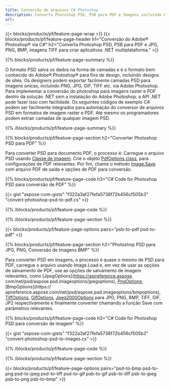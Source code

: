 ```yaml
---
title: Conversão de arquivos C# Photoshop
description: Converta Photoshop PSD, PSB para PDF e Imagens incluindo BMP, JPG, PNG, TIFF com poucas linhas de código C# via biblioteca .NET.
url: 
---
```


{{< blocks/products/pf/feature-page-wrap >}}
{{< blocks/products/pf/feature-page-header h1="Conversão do Adobe® Photoshop® via C#" h2="Converta Photoshop PSD, PSB para PDF e JPG, PNG, BMP, imagens TIFF para criar aplicativos .NET multiplataforma." >}}

{{% blocks/products/pf/feature-page-summary %}}

O formato PSD salva os dados na forma de camadas e é o formato bem conhecido do Adobe® Photoshop® para fins de design, incluindo designs de sites. Os designers podem exportar facilmente camadas PSD para imagens únicas, incluindo PNG, JPG, GIF, TIFF etc. via Adobe Photoshop. Para implementar a conversão do photoshop para imagens raster e PDF dentro da solução .NET sem a instalação do Adobe Photoshop, a API .NET pode fazer isso com facilidade. Os seguintes códigos de exemplo C# podem ser facilmente integrados para automação do conversor de arquivos PSD em formatos de imagem raster e PDF. Até mesmo os programadores podem extrair camadas de qualquer imagem PSD.


{{% /blocks/products/pf/feature-page-summary  %}}

{{% blocks/products/pf/feature-page-section  h2="Converter Photoshop PSD para PDF" %}}

Para converter PSD para documento PDF, o processo é: Carregue o arquivo PSD usando [Classe de imagem](https://apireference.aspose.com/net/psd/aspose.psd/image). Crie o objeto [PdfOptions class](https://apireference.aspose.com/net/psd/aspose.psd.imageoptions/pdfoptions), para configurações de PDF relevantes. Por fim, chame o método [Image.Save](https://apireference.aspose.com/net/psd/aspose.psd.image/save/methods/3) com arquivo PDF de saída e opções de PDF para conversão.

{{% blocks/products/pf/feature-page-code h3="C# Code for Photoshop PSD para conversão de PDF" %}}

{{< gist "aspose-com-gists" "f322a3af27fefa5738f72b456cf505b3" "convert-photoshop-psd-to-pdf.cs" >}}

{{% /blocks/products/pf/feature-page-code  %}}

{{% /blocks/products/pf/feature-page-section %}}

{{< blocks/products/pf/feature-page-options pairs="psb-to-pdf psd-to-pdf" >}}

{{% blocks/products/pf/feature-page-section  h2="Photoshop PSD para JPG, PNG, Conversão de Imagens BMP" %}}

Para converter PSD em imagens, o processo é quase o mesmo de PSD para PDF, carregue o arquivo usando Image.Load e, em vez de usar as opções de salvamento de PDF, use as opções de salvamento de imagem relevantes, como [JpegOptions](https://apireference.aspose. com/net/psd/aspose.psd.imageoptions/jpegoptions), [PngOptions](https://apireference.aspose.com/net/psd/aspose.psd.imageoptions/pngoptions), [BmpOptions](https:// apireference.aspose.com/net/psd/aspose.psd.imageoptions/bmpoptions), [TiffOptions](https://apireference.aspose.com/net/psd/aspose.psd.imageoptions/tiffoptions), [GifOptions]( https://apireference.aspose.com/net/psd/aspose.psd.imageoptions/gifoptions), [Jpeg2000Options](https://apireference.aspose.com/net/psd/aspose.psd.imageoptions/jpeg2000options) para JPG, PNG, BMP, TIFF, GIF, JP2 respectivamente e finalmente converter chamando a função Save com parâmetros relevantes.


{{% blocks/products/pf/feature-page-code h3="C# Code for Photoshop PSD para conversão de imagem" %}}

{{< gist "aspose-com-gists" "f322a3af27fefa5738f72b456cf505b3" "convert-photoshop-psd-to-images.cs" >}}

{{% /blocks/products/pf/feature-page-code  %}}

{{% /blocks/products/pf/feature-page-section %}}

{{< blocks/products/pf/feature-page-options pairs="psd-to-bmp psd-to-png psd-to-jpeg psd-to-tiff psd-to-gif psb-to-gif psb-to-tiff psb-to-jpeg psb-to-png psb-to-bmp" >}}
